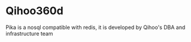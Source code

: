 # Qihoo360d
Pika is a nosql compatible with redis, it is developed by Qihoo's DBA and infrastructure team
